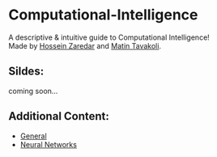 # Computational-Intelligence

A descriptive & intuitive guide to Computational Intelligence!<br>
Made by [Hossein Zaredar](https://github.com/HosseinZaredar) and [Matin Tavakoli](https://github.com/MatinTavakoli).

## Sildes:
coming soon...

## Additional Content:

- [General](https://github.com/HosseinZaredar/Computational-Intelligence/blob/main/General.md)
- [Neural Networks](https://github.com/HosseinZaredar/Computational-Intelligence/blob/main/Neural%20Networks.md)
